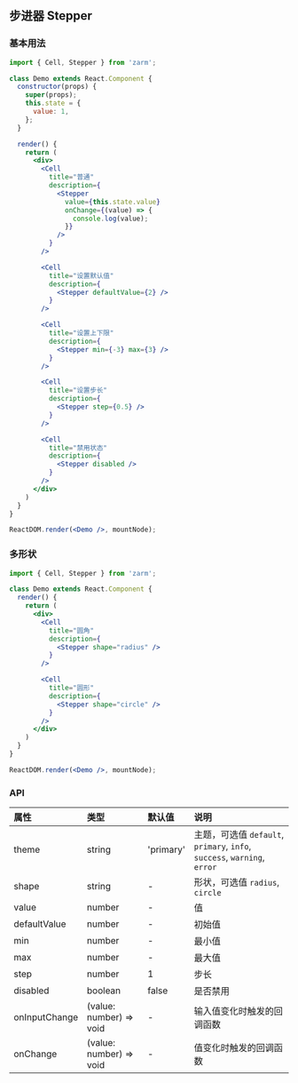 ## 步进器 Stepper



### 基本用法
```jsx
import { Cell, Stepper } from 'zarm';

class Demo extends React.Component {
  constructor(props) {
    super(props);
    this.state = {
      value: 1,
    };
  }

  render() {
    return (
      <div>
        <Cell
          title="普通"
          description={
            <Stepper
              value={this.state.value}
              onChange={(value) => {
                console.log(value);
              }}
            />
          }
        />

        <Cell
          title="设置默认值"
          description={
            <Stepper defaultValue={2} />
          }
        />

        <Cell
          title="设置上下限"
          description={
            <Stepper min={-3} max={3} />
          }
        />

        <Cell
          title="设置步长"
          description={
            <Stepper step={0.5} />
          }
        />

        <Cell
          title="禁用状态"
          description={
            <Stepper disabled />
          }
        />
      </div>
    )
  }
}

ReactDOM.render(<Demo />, mountNode);
```



### 多形状
```jsx
import { Cell, Stepper } from 'zarm';

class Demo extends React.Component {
  render() {
    return (
      <div>
        <Cell
          title="圆角"
          description={
            <Stepper shape="radius" />
          }
        />

        <Cell
          title="圆形"
          description={
            <Stepper shape="circle" />
          }
        />
      </div>
    )
  }
}

ReactDOM.render(<Demo />, mountNode);
```



### API

| 属性 | 类型 | 默认值 | 说明 |
| :--- | :--- | :--- | :--- |
| theme | string | 'primary' | 主题，可选值 `default`, `primary`, `info`, `success`, `warning`, `error` |
| shape | string | - | 形状，可选值 `radius`, `circle` |
| value | number | - | 值 |
| defaultValue | number | - | 初始值 |
| min | number | - | 最小值 |
| max | number | - | 最大值 |
| step | number | 1 | 步长 |
| disabled | boolean | false | 是否禁用 |
| onInputChange | (value: number) => void | - | 输入值变化时触发的回调函数 |
| onChange | (value: number) => void | - | 值变化时触发的回调函数 |
